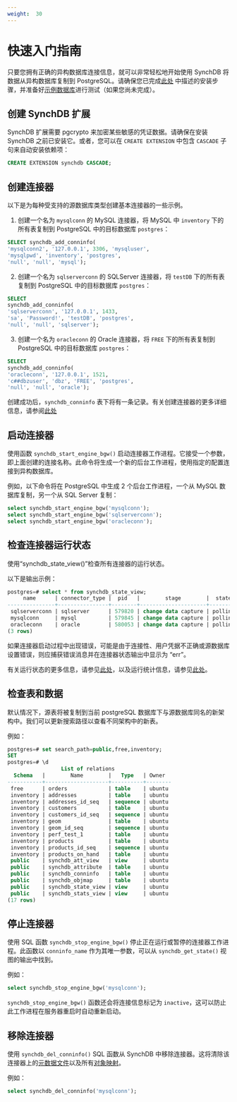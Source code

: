 ```yaml
---
weight:  30
---
```

# 快速入门指南

只要您拥有正确的异构数据库连接信息，就可以非常轻松地开始使用 SynchDB 将数据从异构数据库复制到 PostgreSQL。请确保您已完成[此处](https://docs.synchdb.com/zh/user-guide/installation/) 中描述的安装步骤，并准备好[示例数据库](https://docs.synchdb.com/zh/user-guide/prepare_tests_env/)进行测试（如果您尚未完成）。

## **创建 SynchDB 扩展**

SynchDB 扩展需要 pgcrypto 来加密某些敏感的凭证数据。请确保在安装 SynchDB 之前已安装它。或者，您可以在 `CREATE EXTENSION` 中包含 `CASCADE` 子句来自动安装依赖项：

```sql
CREATE EXTENSION synchdb CASCADE;
```

## **创建连接器**

以下是为每种受支持的源数据库类型创建基本连接器的一些示例。

1. 创建一个名为 `mysqlconn` 的 MySQL 连接器，将 MySQL 中 `inventory` 下的所有表复制到 PostgreSQL 中的目标数据库 `postgres`：
```sql
SELECT synchdb_add_conninfo(
'mysqlconn2', '127.0.0.1', 3306, 'mysqluser',
'mysqlpwd', 'inventory', 'postgres',
'null', 'null', 'mysql');
```

2. 创建一个名为 `sqlserverconn` 的 SQLServer 连接器，将 `testDB` 下的所有表复制到 PostgreSQL 中的目标数据库 `postgres`：
```sql
SELECT
synchdb_add_conninfo(
'sqlserverconn', '127.0.0.1', 1433,
'sa', 'Password!', 'testDB', 'postgres',
'null', 'null', 'sqlserver');
```

3. 创建一个名为 `oracleconn` 的 Oracle 连接器，将 `FREE` 下的所有表复制到 PostgreSQL 中的目标数据库 `postgres`：
```sql
SELECT
synchdb_add_conninfo(
'oracleconn', '127.0.0.1', 1521,
'c##dbzuser', 'dbz', 'FREE', 'postgres',
'null', 'null', 'oracle');
```

创建成功后，`synchdb_conninfo` 表下将有一条记录。有关创建连接器的更多详细信息，请参阅[此处](https://docs.synchdb.com/zh/user-guide/create_a_connector/)

## **启动连接器**

使用函数 `synchdb_start_engine_bgw()` 启动连接器工作进程。它接受一个参数，即上面创建的连接名称。此命令将生成一个新的后台工作进程，使用指定的配置连接到异构数据库。

例如，以下命令将在 PostgreSQL 中生成 2 个后台工作进程，一个从 MySQL 数据库复制，另一个从 SQL Server 复制：

```sql
select synchdb_start_engine_bgw('mysqlconn');
select synchdb_start_engine_bgw('sqlserverconn');
select synchdb_start_engine_bgw('oracleconn');
```

## **检查连接器运行状态**

使用“synchdb_state_view()”检查所有连接器的运行状态。

以下是输出示例：
``` SQL
postgres=# select * from synchdb_state_view;
     name      | connector_type |  pid   |        stage        |  state  |   err    |                                           last_dbz_offset
---------------+----------------+--------+---------------------+---------+----------+------------------------------------------------------------------------------------------------------
 sqlserverconn | sqlserver      | 579820 | change data capture | polling | no error | {"commit_lsn":"0000006a:00006608:0003","snapshot":true,"snapshot_completed":false}
 mysqlconn     | mysql          | 579845 | change data capture | polling | no error | {"ts_sec":1741301103,"file":"mysql-bin.000009","pos":574318212,"row":1,"server_id":223344,"event":2}
 oracleconn    | oracle         | 580053 | change data capture | polling | no error | offset file not flushed yet
(3 rows)

```
如果连接器启动过程中出现错误，可能是由于连接性、用户凭据不正确或源数据库设置错误，则应捕获错误消息并在连接器状态输出中显示为 “err”。

有关运行状态的更多信息，请参见[此处](https://docs.synchdb.com/zh/monitoring/state_view/)，以及运行统计信息，请参见[此处](https://docs.synchdb.com/zh/monitoring/stats_view/)。

## 检查表和数据
默认情况下，源表将被复制到当前 postgreSQL 数据库下与源数据库同名的新架构中。我们可以更新搜索路径以查看不同架构中的新表。

例如：
```sql
postgres=# set search_path=public,free,inventory;
SET
postgres=# \d
                 List of relations
  Schema   |        Name        |   Type   | Owner
-----------+--------------------+----------+--------
 free      | orders             | table    | ubuntu
 inventory | addresses          | table    | ubuntu
 inventory | addresses_id_seq   | sequence | ubuntu
 inventory | customers          | table    | ubuntu
 inventory | customers_id_seq   | sequence | ubuntu
 inventory | geom               | table    | ubuntu
 inventory | geom_id_seq        | sequence | ubuntu
 inventory | perf_test_1        | table    | ubuntu
 inventory | products           | table    | ubuntu
 inventory | products_id_seq    | sequence | ubuntu
 inventory | products_on_hand   | table    | ubuntu
 public    | synchdb_att_view   | view     | ubuntu
 public    | synchdb_attribute  | table    | ubuntu
 public    | synchdb_conninfo   | table    | ubuntu
 public    | synchdb_objmap     | table    | ubuntu
 public    | synchdb_state_view | view     | ubuntu
 public    | synchdb_stats_view | view     | ubuntu
(17 rows)
```

## **停止连接器**

使用 SQL 函数 `synchdb_stop_engine_bgw()` 停止正在运行或暂停的连接器工作进程。此函数以 `conninfo_name` 作为其唯一参数，可以从 `synchdb_get_state()` 视图的输出中找到。

例如：
```sql
select synchdb_stop_engine_bgw('mysqlconn');
```

`synchdb_stop_engine_bgw()` 函数还会将连接信息标记为 `inactive`，这可以防止此工作进程在服务器重启时自动重新启动。

## **移除连接器**
使用 `synchdb_del_conninfo()` SQL 函数从 SynchDB 中移除连接器。这将清除该连接器上的[元数据文件](https://docs.synchdb.com/zh/architecture/metadata_files/)以及所有[对象映射](https://docs.synchdb.com/zh/user-guide/object_mapping_rules/)。

例如：
```sql
select synchdb_del_conninfo('mysqlconn');
```